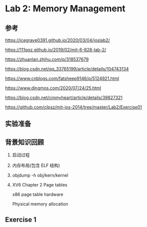 # Lab 2: Memory Management

## 参考

https://icegrave0391.github.io/2020/03/04/joslab2/

https://111qqz.github.io/2019/02/mit-6-828-lab-2/

https://zhuanlan.zhihu.com/p/318537679

https://blog.csdn.net/qq_33765199/article/details/104743134

https://www.cnblogs.com/fatsheep9146/p/5124921.html

https://www.dingmos.com/2020/07/24/25.html

https://blog.csdn.net/cinmyheart/article/details/39827321

https://github.com/clpsz/mit-jos-2014/tree/master/Lab2/Exercise01



## 实验准备



## 背景知识回顾

1. 启动过程

2. 内存布局(包含 ELF 结构)

3. objdump -h obj/kern/kernel

4. XV6 Chapter 2  Page tables

   x86 page table hardware 

   Physical memory allocation 

## Exercise 1

